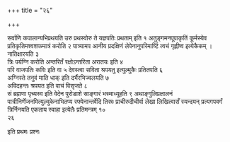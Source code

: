 +++
title = "२६"

+++

 

सर्वाणि कपालान्यभिप्रथयति उरु प्रथस्वोरु ते यज्ञपतिः प्रथताम् इति १
अतुङ्गमनपूपाकृतिं कूर्मस्येव प्रतिकृतिमश्वशफमात्रं करोति २
पात्र्यामप आनीय प्रदक्षिणं लेपेनानुपरिमार्ष्टि त्वचं
गृह्णीष्व इत्येकैकम् । नातिक्षारयति ३   
त्रिः पर्यग्नि
करोति अन्तरितँ रक्षोऽन्तरिता अरातयः इति ४   
परि वाजपतिः कविः इति वा ५
देवस्त्वा सविता श्रपयतु इत्युल्मुकैः प्रतितपति ६   
अग्निस्ते तनुवं माति
धाक् इति दर्भैरभिज्वलयति ७   
अविदहन्तः श्रपयत इति वाचं विसृजते ८   
सं
ब्रह्मणा पृच्यस्व इति वेदेन पुरोडाशे साङ्गारं भस्माध्यूहति ९
अथाङ्गुलिप्रक्षालनं पात्रीनिर्णेजनमित्युल्मुकेनाभितप्य
स्फ्येनान्तर्वेदि तिस्रः प्राचीरुदीचीर्वा
लेखा लिखित्वासँ स्यन्दयन् प्रत्यगपवर्गं त्रिर्निनयति एकताय स्वाहा
इत्येतैः प्रतिमन्त्रम् १०   
२६

इति प्रथमः प्रश्नः